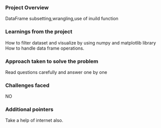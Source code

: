 ### Project Overview

 DataFrame subsetting,wrangling,use of inuild function


### Learnings from the project

 How to filter dataset and visualize by using numpy and matplotlib library
How to handle data frame operations.


### Approach taken to solve the problem

 Read questions carefully and answer one by one


### Challenges faced

 NO


### Additional pointers

 Take a help of internet also.


